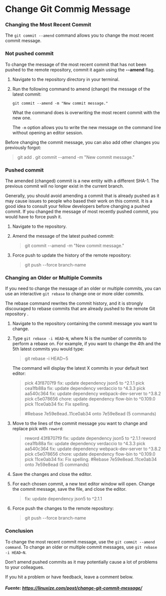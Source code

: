 # Change Git Commig Message

### Changing the Most Recent Commit #
The `git commit --amend` command allows you to change the most recent commit message.

### Not pushed commit
To change the message of the most recent commit that has not been pushed to the remote repository, commit it again using the **--amend** flag.

1. Navigate to the repository directory in your terminal.

2. Run the following command to amend (change) the message of the latest commit:
 
    `git commit --amend -m "New commit message."`

    What the command does is overwriting the most recent commit with the new one.

    The `-m` option allows you to write the new message on the command line without opening an editor session.

Before changing the commit message, you can also add other changes you previously forgot:
>git add .
>git commit --amend -m "New commit message."

### Pushed commit
The amended (changed) commit is a new entity with a different SHA-1. The previous commit will no longer exist in the current branch.

Generally, you should avoid amending a commit that is already pushed as it may cause issues to people who based their work on this commit. It is a good idea to consult your fellow developers before changing a pushed commit.
If you changed the message of most recently pushed commit, you would have to force push it.

1. Navigate to the repository.

2. Amend the message of the latest pushed commit:

    >git commit --amend -m "New commit message."

3. Force push to update the history of the remote repository:

    >git push --force branch-name

### Changing an Older or Multiple Commits
If you need to change the message of an older or multiple commits, you can use an interactive `git rebase` to change one or more older commits.

The rebase command rewrites the commit history, and it is strongly discouraged to rebase commits that are already pushed to the remote Git repository .

1. Navigate to the repository containing the commit message you want to change.

2. Type `git rebase -i HEAD~N`, where N is the number of commits to perform a rebase on. For example, if you want to change the 4th and the 5th latest commits you would type:
    >git rebase -i HEAD~5

    The command will display the latest X commits in your default text editor:
    

    >pick 43f8707f9 fix: update dependency json5 to ^2.1.1
    >pick cea1fb88a fix: update dependency verdaccio to ^4.3.3
    >pick aa540c364 fix: update dependency webpack-dev-server to ^3.8.2
    >pick c5e078656 chore: update dependency flow-bin to ^0.109.0
    >pick 11ce0ab34 fix: Fix spelling.
    >
    >#Rebase 7e59e8ead..11ce0ab34 onto 7e59e8ead (5 commands)

3. Move to the lines of the commit message you want to change and replace pick with `reword`:

    >reword 43f8707f9 fix: update dependency json5 to ^2.1.1
    >reword cea1fb88a fix: update dependency verdaccio to ^4.3.3
    >pick aa540c364 fix: update dependency webpack-dev-server to ^3.8.2
    >pick c5e078656 chore: update dependency flow-bin to ^0.109.0
    >pick 11ce0ab34 fix: Fix spelling.
    >#Rebase 7e59e8ead..11ce0ab34 onto 7e59e8ead (5 commands)

4. Save the changes and close the editor.

5. For each chosen commit, a new text editor window will open. Change the commit message, save the file, and close the editor.

    >fix: update dependency json5 to ^2.1.1

6. Force push the changes to the remote repository:

    > git push --force branch-name

### Conclusion
To change the most recent commit message, use the ``git commit --amend command``. To change an older or multiple commit messages, use ``git rebase -i HEAD~N``.

Don’t amend pushed commits as it may potentially cause a lot of problems to your colleagues.

If you hit a problem or have feedback, leave a comment below.


##### Fuente: https://linuxize.com/post/change-git-commit-message/